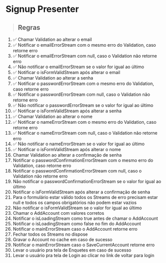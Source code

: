 # Signup Presenter

> ## Regras
1. ✅ Chamar Validation ao alterar o email
2. ✅ Notificar o emailErrorStream com o mesmo erro do Validation, caso retorne erro
3. ✅ Notificar o emailErrorStream com null, caso o Validation não retorne erro
4. ✅ Não notificar o emailErrorStream se o valor for igual ao último
5. ✅ Notificar o isFormValidStream após alterar o email
6. ✅ Chamar Validation ao alterar a senha
7. ✅ Notificar o passwordErrorStream com o mesmo erro do Validation, caso retorne erro
8. ✅ Notificar o passwordErrorStream com null, caso o Validation não retorne erro
9. ✅ Não notificar o passwordErrorStream se o valor for igual ao último
10. ✅ Notificar o isFormValidStream após alterar a senha
11. ✅ Chamar Validation ao alterar o nome
12. ✅ Notificar o nameErrorStream com o mesmo erro do Validation, caso retorne erro
13. ✅ Notificar o nameErrorStream com null, caso o Validation não retorne erro
14. ✅ Não notificar o nameErrorStream se o valor for igual ao último
15. ✅ Notificar o isFormValidStream após alterar o nome
16. Chamar Validation ao alterar a confirmação de senha
17. Notificar o passwordConfirmationErrorStream com o mesmo erro do Validation, caso retorne erro
18. Notificar o passwordConfirmationErrorStream com null, caso o Validation não retorne erro
19. Não notificar o passwordConfirmationErrorStream se o valor for igual ao último
20. Notificar o isFormValidStream após alterar a confirmação de senha
21. Para o formulário estar válido todos os Streams de erro precisam estar null e todos os campos obrigatórios não podem estar vazios
22. Não notificar o isFormValidStream se o valor for igual ao último
23. Chamar o AddAccount com valores corretos
24. Notificar o isLoadingStream como true antes de chamar o AddAccount
25. Notificar o isLoadingStream como false no fim do AddAccount
26. Notificar o mainErrorStream caso o AddAccount retorne erro
27. Fechar todos os Streams no dispose
28. Gravar o Account no cache em caso de sucesso
29. Notificar o mainErrorStream caso o SaveCurrentAccount retorne erro
30. Levar o usuário pra tela de Enquetes em caso de sucesso
31. Levar o usuário pra tela de Login ao clicar no link de voltar para login